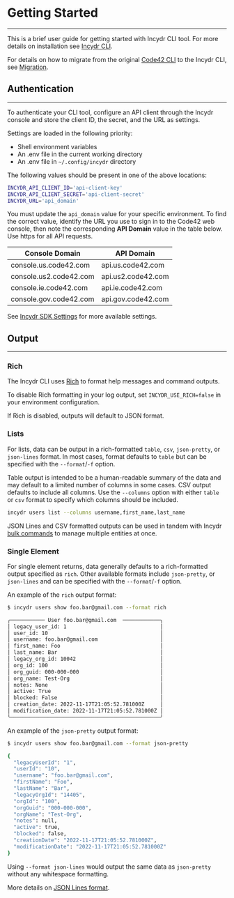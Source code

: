 # Getting Started

---

This is a brief user guide for getting started with Incydr CLI tool.  For more details on installation see [Incydr CLI](index.md).

For details on how to migrate from the original [Code42 CLI](https://clidocs.code42.com/en/stable/) to the Incydr CLI, see [Migration](migration.md).

## Authentication

---

To authenticate your CLI tool, configure an API client through the Incydr console and store the client ID, the secret, and the URL as settings.

Settings are loaded in the following priority:

* Shell environment variables
* An .env file in the current working directory
* An .env file in `~/.config/incydr` directory

The following values should be present in one of the above locations:

```bash
INCYDR_API_CLIENT_ID='api-client-key'
INCYDR_API_CLIENT_SECRET='api-client-secret'
INCYDR_URL='api_domain'
```

You must update the `api_domain` value for your specific environment. To find the correct value, identify the URL you use to sign in to the Code42 web console, then note the corresponding **API Domain** value in the table below. Use https for all API requests.

| Console Domain         | API Domain         |
| ---------------------- | ------------------ |
| console.us.code42.com  | api.us.code42.com  |
| console.us2.code42.com | api.us2.code42.com |
| console.ie.code42.com  | api.ie.code42.com  |
| console.gov.code42.com | api.gov.code42.com |


See [Incydr SDK Settings](../sdk/settings.md) for more available settings.

## Output

---

### Rich

The Incydr CLI uses [Rich](https://github.com/Textualize/rich) to format help messages and command outputs.

To disable Rich formatting in your log output, set `INCYDR_USE_RICH=false` in your environment configuration.

If Rich is disabled, outputs will default to JSON format.

### Lists

For lists, data can be output in a rich-formatted `table`, `csv`, `json-pretty`, or `json-lines` format.  In most cases, format defaults to `table` but can be specified with the `--format`/`-f` option.

Table output is intended to be a human-readable summary of the data and may default to a limited number of columns in some cases. CSV output defaults to include all columns. Use the `--columns` option with either `table` or `csv` format to specify which columns should be included.

```bash
incydr users list --columns username,first_name,last_name
```

JSON Lines and CSV formatted outputs can be used in tandem with Incydr [bulk commands](bulk.md) to manage multiple entities at once.

### Single Element

For single element returns, data generally defaults to a rich-formatted output specified as `rich`. Other available formats include `json-pretty`, or `json-lines` and can be specified with the `--format`/`-f` option.

An example of the `rich` output format:

```bash
$ incydr users show foo.bar@gmail.com --format rich

╭─────────── User foo.bar@gmail.com  ────────────╮
│ legacy_user_id: 1                              │
│ user_id: 10                                    │
│ username: foo.bar@gmail.com                    │
│ first_name: Foo                                │
│ last_name: Bar                                 │
│ legacy_org_id: 10042                           │
│ org_id: 100                                    │
│ org_guid: 000-000-000                          │
│ org_name: Test-Org                             │
│ notes: None                                    │
│ active: True                                   │
│ blocked: False                                 │
│ creation_date: 2022-11-17T21:05:52.781000Z     │
│ modification_date: 2022-11-17T21:05:52.781000Z │
╰────────────────────────────────────────────────╯
```

An example of the `json-pretty` output format:

```bash
$ incydr users show foo.bar@gmail.com --format json-pretty

{
  "legacyUserId": "1",
  "userId": "10",
  "username": "foo.bar@gmail.com",
  "firstName": "Foo",
  "lastName": "Bar",
  "legacyOrgId": "14405",
  "orgId": "100",
  "orgGuid": "000-000-000",
  "orgName": "Test-Org",
  "notes": null,
  "active": true,
  "blocked": false,
  "creationDate": "2022-11-17T21:05:52.781000Z",
  "modificationDate": "2022-11-17T21:05:52.781000Z"
}
```
Using `--format json-lines` would output the same data as `json-pretty` without any whitespace formatting.

More details on [JSON Lines format](https://jsonlines.org).
